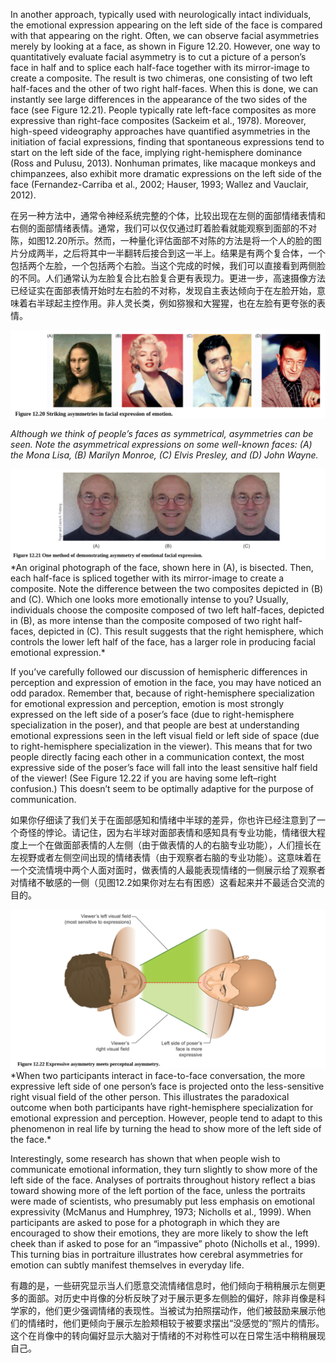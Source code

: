 In another approach, typically used with neurologically intact individuals, the emotional expression appearing on the left side of the face is compared with that appearing on the right. Often, we can observe facial asymmetries merely by looking at a face, as shown in Figure 12.20. However, one way to quantitatively evaluate facial asymmetry is to cut a picture of a person’s face in half and to splice each half-face together with its mirror-image to create a composite. The result is two chimeras, one consisting of two left half-faces and the other of two right half-faces. When this is done, we can instantly see large differences in the appearance of the two sides of the face (see Figure 12.21). People typically rate left-face composites as more expressive than right-face composites (Sackeim et al., 1978). Moreover, high-speed videography approaches have quantified asymmetries in the initiation of facial expressions, finding that spontaneous expressions tend to start on the left side of the face, implying right-hemisphere dominance (Ross and Pulusu, 2013). Nonhuman primates, like macaque monkeys and chimpanzees, also exhibit more dramatic expressions on the left side of the face (Fernandez-Carriba et al., 2002; Hauser, 1993; Wallez and Vauclair, 2012).

在另一种方法中，通常令神经系统完整的个体，比较出现在左侧的面部情绪表情和右侧的面部情绪表情。通常，我们可以仅仅通过盯着脸看就能观察到面部的不对陈，如图12.20所示。然而，一种量化评估面部不对陈的方法是将一个人的脸的图片分成两半，之后将其中一半翻转后接合到这一半上。结果是有两个复合体，一个包括两个左脸，一个包括两个右脸。当这个完成的时候，我们可以直接看到两侧脸的不同。人们通常认为左脸复合比右脸复合更有表现力。更进一步，高速摄像方法已经证实在面部表情开始时左右脸的不对称，发现自主表达倾向于在左脸开始，意味着右半球起主控作用。非人灵长类，例如猕猴和大猩猩，也在左脸有更夸张的表情。

<img src='p1.png'/>

*Although we think of people’s faces as symmetrical, asymmetries can be seen. Note the asymmetrical expressions on some well-known faces: (A) the Mona Lisa, (B) Marilyn Monroe, (C) Elvis Presley, and (D) John Wayne.*

<img src='p2.png'/>
*An original photograph of the face, shown here in (A), is bisected. Then, each half-face is spliced together with its mirror-image to create a composite. Note the difference between the two composites depicted in (B) and (C). Which one looks more emotionally intense to you? Usually, individuals choose the composite composed of two left half-faces, depicted in (B), as more intense than the composite composed of two right half-faces, depicted in (C). This result suggests that the right hemisphere, which controls the lower left half of the face, has a larger role in producing facial emotional expression.*

If you’ve carefully followed our discussion of hemispheric differences in perception and expression of emotion in the face, you may have noticed an odd paradox. Remember that, because of right-hemisphere specialization for emotional expression and perception, emotion is most strongly expressed on the left side of a poser’s face (due to right-hemisphere specialization in the poser), and that people are best at understanding emotional expressions seen in the left visual field or left side of space (due to right-hemisphere specialization in the viewer). This means that for two people directly facing each other in a communication context, the most expressive side of the poser’s face will fall into the least sensitive half field of the viewer! (See Figure 12.22 if you are having some left–right confusion.) This doesn’t seem to be optimally adaptive for the purpose of communication.

如果你仔细读了我们关于在面部感知和情绪中半球的差异，你也许已经注意到了一个奇怪的悖论。请记住，因为右半球对面部表情和感知具有专业功能，情绪很大程度上一个在做面部表情的人左侧（由于做表情的人的右脑专业功能），人们擅长在左视野或者左侧空间出现的情绪表情（由于观察者右脑的专业功能）。这意味着在一个交流情境中两个人面对面时，做表情的人最能表现情绪的一侧展示给了观察者对情绪不敏感的一侧（见图12.2如果你对左右有困惑）这看起来并不最适合交流的目的。

<img src='p3.png'/>
*When two participants interact in face-to-face conversation, the more expressive left side of one person’s face is projected onto the less-sensitive right visual field of the other person. This illustrates the paradoxical outcome when both participants have right-hemisphere specialization for emotional expression and perception. However, people tend to adapt to this phenomenon in real life by turning the head to show more of the left side of the face.*


Interestingly, some research has shown that when people wish to communicate emotional information, they turn slightly to show more of the left side of the face. Analyses of portraits throughout history reflect a bias toward showing more of the left portion of the face, unless the portraits were made of scientists, who presumably put less emphasis on emotional expressivity (McManus and Humphrey, 1973; Nicholls et al., 1999). When participants are asked to pose for a photograph in which they are encouraged to show their emotions, they are more likely to show the left cheek than if asked to pose for an “impassive” photo (Nicholls et al., 1999). This turning bias in portraiture illustrates how cerebral asymmetries for emotion can subtly manifest themselves in everyday life.

有趣的是，一些研究显示当人们愿意交流情绪信息时，他们倾向于稍稍展示左侧更多的面部。对历史中肖像的分析反映了对于展示更多左侧脸的偏好，除非肖像是科学家的，他们更少强调情绪的表现性。当被试为拍照摆动作，他们被鼓励来展示他们的情绪时，他们更倾向于展示左脸颊相较于被要求摆出“没感觉的”照片的情形。这个在肖像中的转向偏好显示大脑对于情绪的不对称性可以在日常生活中稍稍展现自己。
